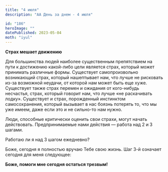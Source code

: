 ```yaml
---
title: "4 июля"
description: "АА День за днем - 4 июля"

id: "186"
heroImage: ""
datePublished: 2023-05-04
moth: "iyul"
---
```


**Страх мешает движению**

Для большинства людей наиболее существенным препятствием на пути к достижению
какой-либо цели является страх, который может принимать различные формы.
Существует самопроизвольно возникающий страх, который нашептывает нам, что
лучше не рисковать из-за возможной неудачи, от которой нам может быть еще
хуже. Существует также страх перемен и ожидания от кого-нибудь несчастья,
страх, который говорит нам, что лучше «не раскачивать лодку». Существует и
страх, порожденный инстинктом самосохранения, который вызывает в нас боязнь
потерять то, что мы уже имеем, даже если это и не сильно-то нам нужно.

Люди, способные критически оценить свои страхи, могут начать действовать.
Предпринимаемые нами действия — работа над 2 и 3 шагами.

Работаю ли я над 3 шагом ежедневно?

Боже, сегодня я полностью вручаю Тебе свою жизнь. Шаг 3-й означает сегодня для
меня следующее:

**Боже, помоги мне сегодня остаться трезвым!**
